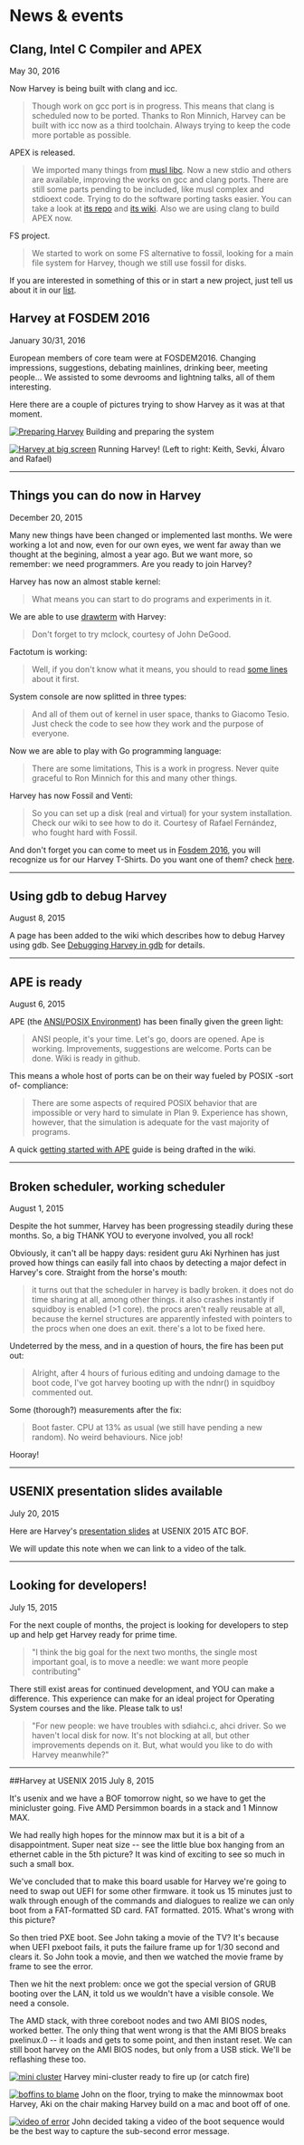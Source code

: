 # News & events

## Clang, Intel C Compiler and APEX<a name="Clang, Icc and APEX"></a>
May 30, 2016

Now Harvey is being built with clang and icc.

>Though work on gcc port is in progress.
>This means that clang is scheduled now to be ported.
>Thanks to Ron Minnich, Harvey can be built with icc now as a third toolchain. Always trying to keep the code
>more portable as possible.

APEX is released.

>We imported many things from [musl libc](https://www.musl-libc.org/).
>Now a new stdio and others are available, improving the works on gcc and clang ports.
>There are still some parts pending to be included, like musl complex and stdioext code. Trying to do the software porting tasks easier.
>You can take a look at [its repo](https://github.com/Harvey-OS/apex) and [its wiki](https://github.com/Harvey-OS/apex/wiki).
>Also we are using clang to build APEX now.

FS project.

>We started to work on some FS alternative to fossil, looking for a main file system for Harvey, though we still use fossil for disks.

If you are interested in something of this or in start a new project, just tell us about it in our [list](http://groups.google.com/forum/#!forum/harvey).

## Harvey at FOSDEM 2016  <a name="FOSDEM 2016"></a>
January 30/31, 2016

European members of core team were at FOSDEM2016.
Changing impressions, suggestions, debating mainlines, drinking beer, meeting people...
We assisted to some devrooms and lightning talks, all of them interesting.

Here there are a couple of pictures trying to show Harvey as it was at that moment.

[![Preparing Harvey](img/fosdem2016/thumb-photo_2016-02-11_00-27-30.jpg)](img/fosdem2016/photo_2016-02-11_00-27-30.jpg)
Building and preparing the system

[![Harvey at big screen](img/fosdem2016/thumb-photo_2016-02-11_00-27-40.jpg)](img/fosdem2016/photo_2016-02-11_00-27-40.jpg)
Running Harvey! (Left to right: Keith, Sevki, Álvaro and Rafael)

---
## Things you can do now in Harvey <a name="Factotum, Fossil disk, Go and drawterming Harvey"></a>
December 20, 2015

Many new things have been changed or implemented last months. We were working a lot and now, even for our own eyes, we went far away than we thought at the begining, almost a year ago. But we want more, so remember: we need programmers. Are you ready to join Harvey?

Harvey has now an almost stable kernel:

>What means you can start to do programs and experiments in it.

We are able to use [drawterm](https://github.com/0intro/drawterm) with Harvey:

>Don't forget to try mclock, courtesy of John DeGood.

Factotum is working:

>Well, if you don't know what it means, you should to read [some lines](http://plan9.bell-labs.com/plan9/factotum.html) about it first.

System console are now splitted in three types:

>And all of them out of kernel in user space, thanks to Giacomo Tesio. Just check the code to see how they work and the purpose of everyone.

Now we are able to play with Go programming language:

>There are some limitations, This is a work in progress. Never quite graceful to Ron Minnich for this and many other things.

Harvey has now Fossil and Venti:

>So you can set up a disk (real and virtual) for your system installation. Check our wiki to see how to do it. Courtesy of Rafael Fernández, who fought hard with Fossil.

And don't forget you can come to meet us in [Fosdem 2016](http://fosdem.org), you will recognize us for our Harvey T-Shirts. Do you want one of them? check [here](http://www.zazzle.com/harvey_os_supplies).

---

## Using gdb to debug Harvey <a name="debugging-harvey-gdb"></a>
August 8, 2015

A page has been added to the wiki which describes how to debug Harvey using gdb.  See [Debugging Harvey in gdb](https://github.com/Harvey-OS/harvey/wiki/Debugging-Harvey-in-gdb) for details.

---

## APE is ready <a name="ape-is-ready"></a>
August 6, 2015

APE (the [ANSI/POSIX Environment](http://plan9.bell-labs.com/sys/doc/ape.html)) has been finally given the green light:

>ANSI people, it's your time. Let's go, doors are opened. Ape is working.
>Improvements, suggestions are welcome. Ports can be done. Wiki is ready in github.

This means a whole host of ports can be on their way fueled by POSIX -sort of- compliance:

>  There are some aspects of required POSIX behavior that are impossible or very hard to simulate in Plan 9.
>  Experience has shown, however, that the simulation is adequate for the vast majority of programs.

A quick [getting started with APE](https://github.com/Harvey-OS/ape/wiki/Getting-Started) guide is being drafted in the wiki.

---

## Broken scheduler, working scheduler<a name="broken-scheduler"></a>
August 1, 2015  

Despite the hot summer, Harvey has been progressing steadily during these months. So, a big THANK YOU to everyone involved, you all rock!

Obviously, it can't all be happy days: resident guru Aki Nyrhinen has just proved how things can easily fall into chaos by detecting a major defect in Harvey's core. Straight from the horse's mouth:

>it turns out that the scheduler in harvey is badly broken.
>it does not do time sharing at all, among other things.
>it also crashes instantly if squidboy is enabled (>1 core).
>the procs aren't really reusable at all, because the kernel structures are apparently infested with pointers to the procs when one does an exit.
>there's a lot to be fixed here.

Undeterred by the mess, and in a question of hours, the fire has been put out:

>Alright, after 4 hours of furious editing and undoing damage to the boot code, I've got harvey booting up with the ndnr() in squidboy commented out.

Some (thorough?) measurements after the fix:

>Boot faster.
>CPU at 13% as usual (we still have pending a new random).
>No weird behaviours.
>Nice job!

Hooray!

---

## USENIX presentation slides available <a name="usenix-2015-materials"></a>
July 20, 2015

Here are Harvey's [presentation slides](docs/Harvey-Usenix-2015-ATC-BOF-slides.pdf) at USENIX 2015 ATC BOF.

We will update this note when we can link to a video of the talk.

---

## Looking for developers! <a name="developers-wanted"></a>
July 15, 2015

For the next couple of months, the project is looking for developers to step up and help get Harvey ready for prime time.

> "I think the big goal for the next two months, the single most important goal, is to move a needle: we want more people contributing"

There still exist areas for continued development, and YOU can make a difference. This experience can make for an ideal project for Operating System courses and the like. Please talk to us!

> "For new people: we have troubles with sdiahci.c, ahci driver. So we haven't local disk for now. It's not blocking at all, but other improvements depends on it. But, what would you like to do with Harvey meanwhile?"

---

##Harvey at USENIX 2015 <a name="usenix-2015"></a>
July 8, 2015


It's usenix and we have a BOF tomorrow night, so we have to get the
minicluster going. Five AMD Persimmon boards in a stack and 1 Minnow
MAX.

We had really high hopes for the minnow max but it is a bit of a
disappointment. Super neat size -- see the little blue box hanging
from an ethernet cable in the 5th picture? It was kind of exciting to
see so much in such a small box.

We've concluded that to make this board usable for Harvey we're going
to need to swap out UEFI for some other firmware. it took us 15
minutes just to walk through enough of the commands and dialogues to
realize we can only boot from a FAT-formatted SD card. FAT
formatted. 2015. What's wrong with this picture?

So then tried PXE boot. See John taking a movie of the TV? It's
because when UEFI pxeboot fails, it puts the failure frame up for 1/30
second and clears it. So John took a movie, and then we watched the
movie frame by frame to see the error. 

Then we hit the next problem: once we
got the special version of GRUB booting over the LAN, it told
us we wouldn't have a visible console. We need a console.

The AMD stack, with three coreboot nodes and two AMI BIOS nodes,
worked better. The only thing that went wrong is that the AMI BIOS
breaks pxelinux.0 -- it loads and gets to some point, and then instant
reset. We can still boot harvey on the AMI BIOS nodes, but only from a USB stick. 
We'll be reflashing these too. 

[![mini cluster](img/usenix2015/thumb-mini-cluster.jpg)](img/usenix2015/mini-cluster.jpg)
Harvey mini-cluster ready to fire up (or catch fire)

[![boffins to blame](img/usenix2015/thumb-boffins-to-blame.jpg)](img/usenix2015/boffins-to-blame.jpg)
John on the floor, trying to make the minnowmax boot
Harvey, Aki on the chair making Harvey build on a mac and boot off of one.

[![video of error](img/usenix2015/thumb-video-of-error.jpg)](img/usenix2015/video-of-error.jpg)
John decided taking a video of the boot sequence would
be the best way to capture the sub-second error message.

